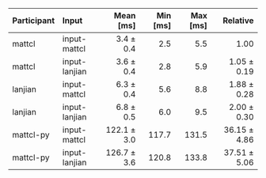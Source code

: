 | Participant | Input | Mean [ms] | Min [ms] | Max [ms] | Relative |
|:---|:---|---:|---:|---:|---:|
| mattcl | input-mattcl | 3.4 ± 0.4 | 2.5 | 5.5 | 1.00 |
| mattcl | input-lanjian | 3.6 ± 0.4 | 2.8 | 5.9 | 1.05 ± 0.19 |
| lanjian | input-mattcl | 6.3 ± 0.4 | 5.6 | 8.8 | 1.88 ± 0.28 |
| lanjian | input-lanjian | 6.8 ± 0.5 | 6.0 | 9.5 | 2.00 ± 0.30 |
| mattcl-py | input-mattcl | 122.1 ± 3.0 | 117.7 | 131.5 | 36.15 ± 4.86 |
| mattcl-py | input-lanjian | 126.7 ± 3.6 | 120.8 | 133.8 | 37.51 ± 5.06 |
